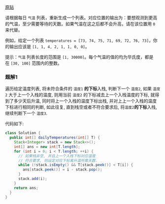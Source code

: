 [原贴](https://leetcode-cn.com/leetbook/read/queue-stack/genw3/)

请根据每日 `气温` 列表，重新生成一个列表。对应位置的输出为：要想观测到更高的气温，至少需要等待的天数。如果气温在这之后都不会升高，请在该位置用 `0` 来代替。

例如，给定一个列表 `temperatures = [73, 74, 75, 71, 69, 72, 76, 73]`，你的输出应该是 `[1, 1, 4, 2, 1, 1, 0, 0]`。

提示：`气温` 列表长度的范围是 `[1, 30000]`。每个气温的值的均为华氏度，都是在 `[30, 100]` 范围内的整数。


### 题解1

遍历给定温度列表, 将未符合条件的 `温度1` **的下标**入栈, 判断下一个 `温度2`, 如果 `温度2` 大于上一个入栈的温度, 则用当前 `温度2` 的下标减去上一个入栈温度的下标, 就得到了多少天后升温, 同时将上一个入栈的温度下标出栈, 并对上上一个入栈的温度下标进行相同的判断, 如此往复, 直到栈空或者不符合要求后, 将`温度2`**的下标**入栈, 继续判断下一个 `温度3`.

代码如下: 

``` java
class Solution {
  public int[] dailyTemperatures(int[] T) {
    Stack<Integer> stack = new Stack<>();
    int[] ans = new int[T.length];
    for (int i = 0; i < T.length; ++i) {
      // 如果栈非空, 并且上一个入栈下标对应温度
      // 符合要求, 则设定对应下标离升温所需天数.
      while (!stack.isEmpty() && T[stack.peek()] < T[i]) {
        ans[stack.peek()] = i - stack.pop();
      }
      stack.add(i);
    }
    return ans;
  }
}
```